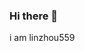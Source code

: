 ### Hi there 👋

i am linzhou559

<!--
**linzhou559/linzhou559** is a ✨ _special_ ✨ repository because its `README.md` (this file) appears on your GitHub profile.

Here are some ideas to get you started:

- 🔭 I’m currently working on ...
- 🌱 I’m currently learning ...
- 👯 I’m looking to collaborate on ...
- 🤔 I’m looking for help with ...
- 💬 Ask me about ...
- 📫 How to reach me: ...
- 😄 Pronouns: ...
- ⚡ Fun fact: ...
-->

<!--
![linzhou559's GitHub stats](https://github-readme-stats.vercel.app/api?username=linzhou559&count_private=true)
![Top Langs](https://github-readme-stats.vercel.app/api/top-langs/?username=linzhou559)
-->
